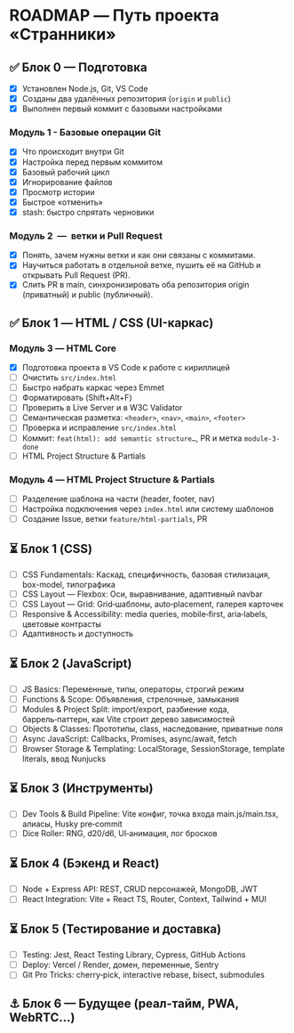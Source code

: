 # ROADMAP — Путь проекта «Странники»

## ✅ Блок 0 — Подготовка
- [x] Установлен Node.js, Git, VS Code
- [x] Созданы два удалённых репозитория (`origin` и `public`)
- [x] Выполнен первый коммит с базовыми настройками

### Модуль 1 - Базовые операции Git
- [x] Что происходит внутри Git
- [x] Настройка перед первым коммитом
- [x] Базовый рабочий цикл
- [x] Игнорирование файлов
- [x] Просмотр истории
- [x] Быстрое «отменить»
- [x] stash: быстро спрятать черновики

### Модуль 2 — ветки и Pull Request
- [x] Понять, зачем нужны ветки и как они связаны с коммитами.
- [x] Научиться работать в отдельной ветке, пушить её на GitHub и открывать Pull Request (PR).
- [x] Слить PR в main, синхронизировать оба репозитория origin (приватный) и public (публичный).

## ✅ Блок 1 — HTML / CSS (UI-каркас)

### Модуль 3 — HTML Core
- [x] Подготовка проекта в VS Code к работе с кириллицей
- [ ] Очистить `src/index.html`
- [ ] Быстро набрать каркас через Emmet
- [ ] Форматировать (Shift+Alt+F)
- [ ] Проверить в Live Server и в W3C Validator
- [ ] Семантическая разметка: `<header>`, `<nav>`, `<main>`, `<footer>`
- [ ] Проверка и исправление `src/index.html`
- [ ] Коммит: `feat(html): add semantic structure…`, PR и метка `module-3-done`
- [ ] HTML Project Structure & Partials

### Модуль 4 — HTML Project Structure & Partials
- [ ] Разделение шаблона на части (header, footer, nav)
- [ ] Настройка подключения через `index.html` или систему шаблонов
- [ ] Создание Issue, ветки `feature/html-partials`, PR

## ⏳ Блок 1 (CSS)
- [ ] CSS Fundamentals: Каскад, специфичность, базовая стилизация, box-model, типографика
- [ ] CSS Layout — Flexbox: Оси, выравнивание, адаптивный navbar
- [ ] CSS Layout — Grid: Grid‑шаблоны, auto‑placement, галерея карточек
- [ ] Responsive & Accessibility: media queries, mobile‑first, aria‑labels, цветовые контрасты
- [ ] Адаптивность и доступность

## ⏳ Блок 2 (JavaScript)
- [ ] JS Basics: Переменные, типы, операторы, строгий режим
- [ ] Functions & Scope: Объявления, стрелочные, замыкания
- [ ] Modules & Project Split: import/export, разбиение кода, баррель‑паттерн, как Vite строит дерево зависимостей
- [ ] Objects & Classes: Прототипы, class, наследование, приватные поля
- [ ] Async JavaScript: Callbacks, Promises, async/await, fetch
- [ ] Browser Storage & Templating: LocalStorage, SessionStorage, template literals, ввод Nunjucks

## ⏳ Блок 3 (Инструменты)
- [ ] Dev Tools & Build Pipeline: Vite конфиг, точка входа main.js/main.tsx, алиасы, Husky pre‑commit
- [ ] Dice Roller: RNG, d20/d6, UI‑анимация, лог бросков

## ⏳ Блок 4 (Бэкенд и React)
- [ ] Node + Express API: REST, CRUD персонажей, MongoDB, JWT
- [ ] React Integration: Vite + React TS, Router, Context, Tailwind + MUI

## ⏳ Блок 5 (Тестирование и доставка)
- [ ] Testing: Jest, React Testing Library, Cypress, GitHub Actions
- [ ] Deploy: Vercel / Render, домен, переменные, Sentry
- [ ] Git Pro Tricks: cherry‑pick, interactive rebase, bisect, submodules

## ⚓ Блок 6 — Будущее (реал-тайм, PWA, WebRTC...)
